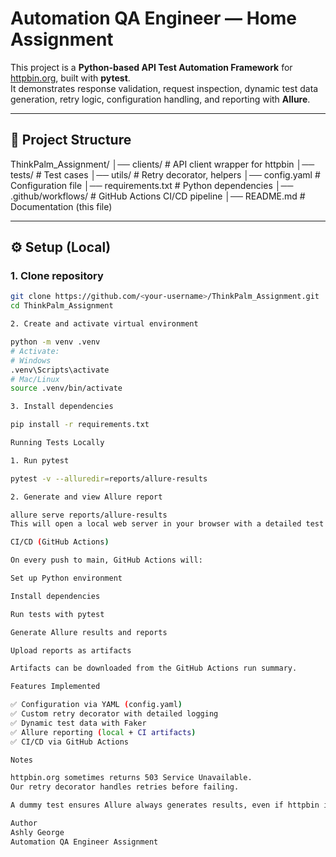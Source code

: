 # Automation QA Engineer — Home Assignment

This project is a **Python-based API Test Automation Framework** for [httpbin.org](https://httpbin.org/), built with **pytest**.  
It demonstrates response validation, request inspection, dynamic test data generation, retry logic, configuration handling, and reporting with **Allure**.

---

## 📂 Project Structure

ThinkPalm_Assignment/
│── clients/ # API client wrapper for httpbin
│── tests/ # Test cases
│── utils/ # Retry decorator, helpers
│── config.yaml # Configuration file
│── requirements.txt # Python dependencies
│── .github/workflows/ # GitHub Actions CI/CD pipeline
│── README.md # Documentation (this file)


---

## ⚙️ Setup (Local)

### 1. Clone repository
```bash
git clone https://github.com/<your-username>/ThinkPalm_Assignment.git
cd ThinkPalm_Assignment

2. Create and activate virtual environment

python -m venv .venv
# Activate:
# Windows
.venv\Scripts\activate
# Mac/Linux
source .venv/bin/activate

3. Install dependencies

pip install -r requirements.txt

Running Tests Locally

1. Run pytest

pytest -v --alluredir=reports/allure-results

2. Generate and view Allure report

allure serve reports/allure-results
This will open a local web server in your browser with a detailed test report.

CI/CD (GitHub Actions)

On every push to main, GitHub Actions will:

Set up Python environment

Install dependencies

Run tests with pytest

Generate Allure results and reports

Upload reports as artifacts

Artifacts can be downloaded from the GitHub Actions run summary.

Features Implemented

✅ Configuration via YAML (config.yaml)
✅ Custom retry decorator with detailed logging
✅ Dynamic test data with Faker
✅ Allure reporting (local + CI artifacts)
✅ CI/CD via GitHub Actions

Notes

httpbin.org sometimes returns 503 Service Unavailable.
Our retry decorator handles retries before failing.

A dummy test ensures Allure always generates results, even if httpbin is down.

Author
Ashly George
Automation QA Engineer Assignment